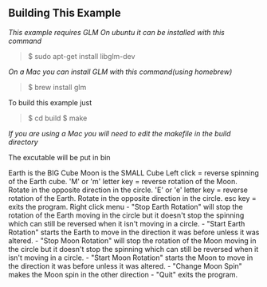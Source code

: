 Building This Example
---------------------

*This example requires GLM*
*On ubuntu it can be installed with this command*

>$ sudo apt-get install libglm-dev

*On a Mac you can install GLM with this command(using homebrew)*
>$ brew install glm

To build this example just 

>$ cd build
>$ make

*If you are using a Mac you will need to edit the makefile in the build directory*

The excutable will be put in bin

Earth is the BIG Cube
Moon is the SMALL Cube
Left click = reverse spinning of the  Earth cube.
'M' or 'm' letter key = reverse rotation of the Moon. Rotate in the opposite direction in the circle.
'E' or 'e' letter key = reverse rotation of the Earth. Rotate in the opposite direction in the circle.
esc key = exits the program.
Right click menu - "Stop Earth Rotation" will stop the rotation of the Earth moving in the circle
		   but it doesn't stop the spinning which can still be reversed when it isn't
		   moving in a circle. 
		 - "Start Earth Rotation" starts the Earth to move in the direction it was before 
		   unless it was altered.
    		 - "Stop Moon Rotation" will stop the rotation of the Moon moving in the circle
		   but it doesn't stop the spinning which can still be reversed when it isn't
		   moving in a circle. 
		- "Start Moon Rotation" starts the Moon to move in the direction it was before 
		   unless it was altered.
		- "Change Moon Spin" makes the Moon spin in the other direction
		 - "Quit" exits the program.
